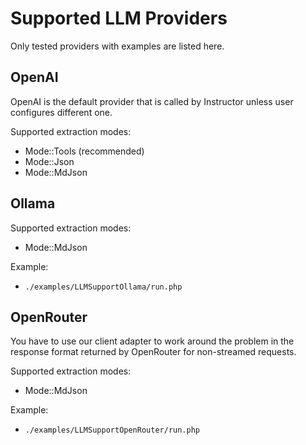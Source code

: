 # Supported LLM Providers

Only tested providers with examples are listed here.

## OpenAI

OpenAI is the default provider that is called by Instructor unless user
configures different one.

Supported extraction modes:
 - Mode::Tools (recommended)
 - Mode::Json
 - Mode::MdJson


## Ollama

Supported extraction modes:
 - Mode::MdJson

Example:
- `./examples/LLMSupportOllama/run.php`


## OpenRouter

You have to use our client adapter to work around the problem in the response format
returned by OpenRouter for non-streamed requests.

Supported extraction modes:
 - Mode::MdJson

Example:
 - `./examples/LLMSupportOpenRouter/run.php`
